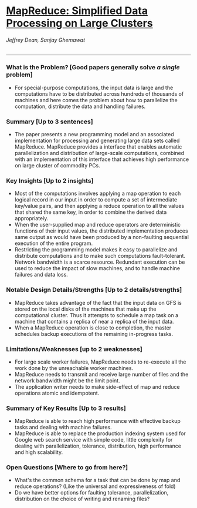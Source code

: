# [MapReduce: Simplified Data Processing on Large Clusters](https://static.googleusercontent.com/media/research.google.com/en//archive/mapreduce-osdi04.pdf)

###### Jeffrey Dean, Sanjay Ghemawat

------

### What is the Problem? [Good papers generally solve *a single* problem]

- For special-purpose computations, the input data is large and the computations have to be distributed across hundreds of thousands of machines and here comes the problem about how to parallelize the computation, distribute the data and handling failures.

### Summary [Up to 3 sentences]

- The paper presents a new programming model and an associated implementation for processing and generating large data sets called MapReduce. MapReduce provides a interface that enables automatic parallelization and distribution of large-scale computations, combined with an implementation of this interface that achieves high performance on large cluster of commodity PCs.

### Key Insights [Up to 2 insights]

- Most of the computations involves applying a map operation to each logical record in our input in order to compute a set of intermediate key/value pairs, and then applying a reduce operation to all the values that shared the same key, in order to combine the derived data appropriately.
- When the user-supplied map and reduce operators are deterministic functions of their input values, the distributed implementation produces same output as would have been produced by a non-faulting sequential execution of the entire program.
- Restricting the programming model makes it easy to parallelize and distribute computations and to make such computations fault-tolerant. Network bandwidth is a scarce resource. Redundant execution can be used to reduce the impact of slow machines, and to handle machine failures and data loss.

### Notable Design Details/Strengths [Up to 2 details/strengths]

- MapReduce takes advantage of the fact that the input data on GFS is stored on the local disks of the machines that make up the computational cluster. Thus it attempts to schedule a map task on a machine that contains a replica of near a replica of the input data.
- When a MapReduce operation is close to completion, the master schedules backup executions of the remaining in-progress tasks.

### Limitations/Weaknesses [up to 2 weaknesses]

- For large scale worker failures, MapReduce needs to re-execute all the work done by the unreachable worker machines.
- MapReduce needs to transmit and receive large number of files and the network bandwidth might be the limit point.
- The application writer needs to make side-effect of map and reduce operations atomic and idempotent.

### Summary of Key Results [Up to 3 results]

- MapReduce is able to reach high performance with effective backup tasks and dealing with machine failures.
- MapReduce is able to replace the production indexing system used for Google web search service with simple code, little complexity for dealing with parallelization, tolerance, distribution, high performance and high scalability.

### Open Questions [Where to go from here?]

- What's the common schema for a task that can be done by map and reduce operations? (Like the universal and expressiveness of fold)
- Do we have better options for faulting tolerance, parallelization, distribution on the choice of writing and renaming files?
